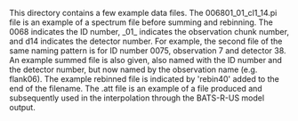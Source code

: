 This directory contains a few example data files. The 006801_01_cl1_14.pi file is an example of a spectrum file before summing and rebinning. The 0068 indicates the ID number, \_01_ indicates the observation chunk number, and d14 indicates the detector number. For example, the second file of the same naming pattern is for ID number 0075, observation 7 and detector 38. An example summed file is also given, also named with the ID number and the detector number, but now named by the observation name (e.g. flank06). The example rebinned file is indicated by 'rebin40' added to the end of the filename. The .att file is an example of a file produced and subsequently used in the interpolation through the BATS-R-US model output.
